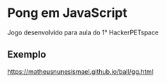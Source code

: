 # Pong em JavaScript

Jogo desenvolvido para aula do 1° HackerPETspace

## Exemplo
https://matheusnunesismael.github.io/ball/gg.html
